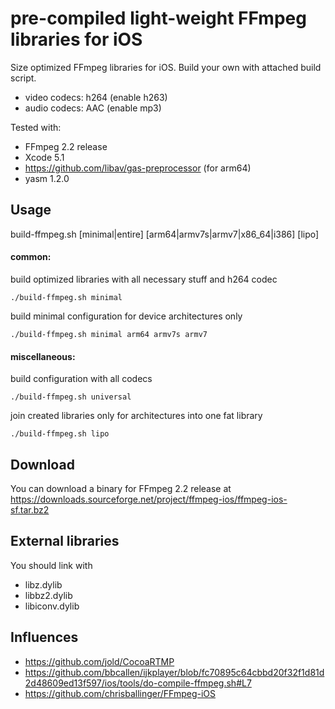 # pre-compiled light-weight FFmpeg libraries for iOS

Size optimized FFmpeg libraries for iOS. Build your own with attached build script.
* video codecs: h264 (enable h263)
* audio codecs: AAC (enable mp3)

Tested with:

* FFmpeg 2.2 release
* Xcode 5.1
* https://github.com/libav/gas-preprocessor (for arm64)
* yasm 1.2.0

## Usage

build-ffmpeg.sh [minimal|entire] [arm64|armv7s|armv7|x86_64|i386] [lipo] 

#### common:

build optimized libraries with all necessary stuff and h264 codec 
```
./build-ffmpeg.sh minimal
```
build minimal configuration for device architectures only 
```
./build-ffmpeg.sh minimal arm64 armv7s armv7
```

#### miscellaneous:
build configuration with all codecs 
```
./build-ffmpeg.sh universal
```
join created libraries only for architectures into one fat library
```
./build-ffmpeg.sh lipo
```

## Download

You can download a binary for FFmpeg 2.2 release at https://downloads.sourceforge.net/project/ffmpeg-ios/ffmpeg-ios-sf.tar.bz2

## External libraries

You should link with

* libz.dylib
* libbz2.dylib
* libiconv.dylib

## Influences

* https://github.com/jold/CocoaRTMP
* https://github.com/bbcallen/ijkplayer/blob/fc70895c64cbbd20f32f1d81d2d48609ed13f597/ios/tools/do-compile-ffmpeg.sh#L7
* https://github.com/chrisballinger/FFmpeg-iOS
